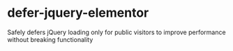 # defer-jquery-elementor
Safely defers jQuery loading only for public visitors to improve performance without breaking functionality
